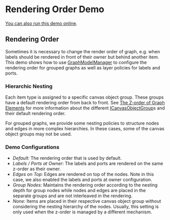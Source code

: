 <!--
 //////////////////////////////////////////////////////////////////////////////
 // @license
 // This demo file is part of yFiles for HTML 2.3.0.3.
 // Use is subject to license terms.
 //
 // Copyright (c) 2000-2020 by yWorks GmbH, Vor dem Kreuzberg 28,
 // 72070 Tuebingen, Germany. All rights reserved.
 //
 //////////////////////////////////////////////////////////////////////////////
-->
# Rendering Order Demo

[You can also run this demo online](https://live.yworks.com/demos/view/renderingorder/index.html).

## Rendering Order

Sometimes it is necessary to change the render order of graph, e.g. when labels should be rendered in front of their owner but behind another item. This demo shows how to use [GraphModelManager](https://docs.yworks.com/yfileshtml/#/api/GraphModelManager) to configure the rendering order for grouped graphs as well as layer policies for labels and ports.

### Hierarchic Nesting

Each item type is assigned to a specific canvas object group. These groups have a default rendering order from back to front. See [The Z-order of Graph Elements](https://docs.yworks.com/yfileshtml/#/dguide/customizing_view-z_order) for more information about the different [ICanvasObjectGroup](https://docs.yworks.com/yfileshtml/#/api/ICanvasObjectGroup)s and their default rendering order.

For grouped graphs, we provide some nesting policies to structure nodes and edges in more complex hierarchies. In these cases, some of the canvas object groups may not be used.

### Demo Configurations

- _Default:_ The rendering order that is used by default.
- _Labels / Ports at Owner:_ The labels and ports are rendered on the same z-order as their owner.
- _Edges on Top:_ Edges are rendered on top of the nodes. Note in this case, we also enabled the labels and ports at owner configuration.
- _Group Nodes:_ Maintains the rendering order according to the nesting depth for group nodes while nodes and edges are placed in the separate groups and are not interleaved in the rendering.
- _None:_ Items are placed in their respective canvas object group without considering the nesting hierarchy of the nodes. Usually, this setting is only used when the z-order is managed by a different mechanism.

